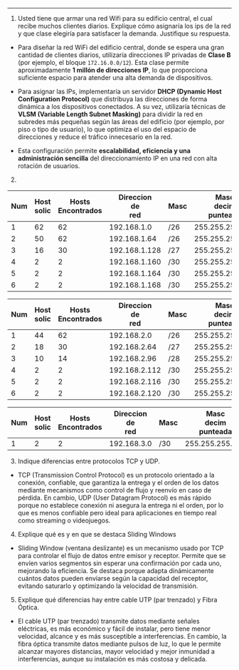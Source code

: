 -- - 
1. Usted tiene que armar una red Wifi para su edificio central, el cual recibe muchos clientes diarios. Explique cómo asignaría los ips de la red y que clase elegiría para satisfacer la demanda. Justifique su respuesta.

- Para diseñar la red WiFi del edificio central, donde se espera una gran cantidad de clientes diarios, utilizaría direcciones IP privadas de **Clase B** (por ejemplo, el bloque `172.16.0.0/12`). Esta clase permite aproximadamente **1 millón de direcciones IP**, lo que proporciona suficiente espacio para atender una alta demanda de dispositivos.

- Para asignar las IPs, implementaría un servidor **DHCP (Dynamic Host Configuration Protocol)** que distribuya las direcciones de forma dinámica a los dispositivos conectados. A su vez, utilizaría técnicas de **VLSM (Variable Length Subnet Masking)** para dividir la red en subredes más pequeñas según las áreas del edificio (por ejemplo, por piso o tipo de usuario), lo que optimiza el uso del espacio de direcciones y reduce el tráfico innecesario en la red.

- Esta configuración permite **escalabilidad, eficiencia y una administración sencilla** del direccionamiento IP en una red con alta rotación de usuarios.

2.

| Num | Host<br>solic | Hosts<br>Encontrados | Direccion<br>de<br>red | Masc | Masc<br>decim<br>punteada | Primera<br>ip<br>utilizable | Ultima<br>ip<br>utilizable | Direccion <br>de <br>Broadcast |
| --- | ------------- | -------------------- | ---------------------- | ---- | ------------------------- | --------------------------- | -------------------------- | ------------------------------ |
| 1   | 62            | 62                   | 192.168.1.0            | /26  | 255.255.255.192           | 192.168.1.1                 | 192.168.1.62               | 192.168.1.63                   |
| 2   | 50            | 62                   | 192.168.1.64           | /26  | 255.255.255.192           | 192.168.1.65                | 192.168.1.126              | 192.168.1.127                  |
| 3   | 16            | 30                   | 192.168.1.128          | /27  | 255.255.255.224           | 192.168.1.129               | 192.168.1.158              | 192.168.1.159                  |
| 4   | 2             | 2                    | 192.168.1.160          | /30  | 255.255.255.252           | 192.168.1.161               | 192.168.1.162              | 192.168.1.163                  |
| 5   | 2             | 2                    | 192.168.1.164          | /30  | 255.255.255.252<br>       | 192.168.1.165               | 192.168.1.166              | 192.168.1.167                  |
| 6   | 2             | 2                    | 192.168.1.168          | /30  | 255.255.255.252<br>       | 192.168.1.169               | 192.168.1.170              | 192.168.1.171                  |

| Num | Host<br>solic | Hosts<br>Encontrados | Direccion<br>de<br>red | Masc    | Masc<br>decim<br>punteada | Primera<br>ip<br>utilizable | Ultima<br>ip<br>utilizable | Direccion <br>de <br>Broadcast |
| --- | ------------- | -------------------- | ---------------------- | ------- | ------------------------- | --------------------------- | -------------------------- | ------------------------------ |
| 1   | 44            | 62                   | 192.168.2.0            | /26     | 255.255.255.192           | 192.168.2.1                 | 192.168.2.62               | 192.168.2.63                   |
| 2   | 18            | 30                   | 192.168.2.64           | /27     | 255.255.255.224           | 192.168.2.65                | 192.168.2.94               | 192.168.2.95                   |
| 3   | 10            | 14                   | 192.168.2.96           | /28     | 255.255.255.240           | 192.168.2.97                | 192.168.2.110              | 192.168.2.111                  |
| 4   | 2             | 2                    | 192.168.2.112          | /30     | 255.255.255.252           | 192.168.2.113               | 192.168.2.114              | 192.168.2.115                  |
| 5   | 2             | 2                    | 192.168.2.116          | /30<br> | 255.255.255.252<br>       | 192.168.2.117               | 192.168.2.118              | 192.168.2.119                  |
| 6   | 2             | 2                    | 192.168.2.120          | /30     | 255.255.255.252<br>       | 192.168.2.121               | 192.168.2.122              | 192.168.2.123                  |

| Num | Host<br>solic | Hosts<br>Encontrados | Direccion<br>de<br>red | Masc | Masc<br>decim<br>punteada | Primera<br>ip<br>utilizable | Ultima<br>ip<br>utilizable | Direccion <br>de <br>Broadcast |
| --- | ------------- | -------------------- | ---------------------- | ---- | ------------------------- | --------------------------- | -------------------------- | ------------------------------ |
| 1   | 2             | 2                    | 192.168.3.0            | /30  | 255.255.255.252           | 192.168.3.1                 | 192.168.3.2                | 192.168.3.3                    |


3. Indique diferencias entre protocolos TCP y UDP.

- TCP (Transmission Control Protocol) es un protocolo orientado a la conexión, confiable, que garantiza la entrega y el orden de los datos mediante mecanismos como control de flujo y reenvío en caso de pérdida. En cambio, UDP (User Datagram Protocol) es más rápido porque no establece conexión ni asegura la entrega ni el orden, por lo que es menos confiable pero ideal para aplicaciones en tiempo real como streaming o videojuegos.

4. Explique qué es y en que se destaca Sliding Windows

- Sliding Window (ventana deslizante) es un mecanismo usado por TCP para controlar el flujo de datos entre emisor y receptor. Permite que se envíen varios segmentos sin esperar una confirmación por cada uno, mejorando la eficiencia. Se destaca porque adapta dinámicamente cuántos datos pueden enviarse según la capacidad del receptor, evitando saturarlo y optimizando la velocidad de transmisión.

5. Explique qué diferencias hay entre cable UTP (par trenzado) y Fibra Óptica. 

- El cable UTP (par trenzado) transmite datos mediante señales eléctricas, es más económico y fácil de instalar, pero tiene menor velocidad, alcance y es más susceptible a interferencias. En cambio, la fibra óptica transmite datos mediante pulsos de luz, lo que le permite alcanzar mayores distancias, mayor velocidad y mejor inmunidad a interferencias, aunque su instalación es más costosa y delicada.